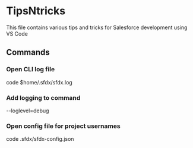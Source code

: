 # TipsNtricks

This file contains various tips and tricks for Salesforce development using VS Code

## Commands

### Open CLI log file
code $home/.sfdx/sfdx.log

### Add logging to command
--loglevel=debug

### Open config file for project usernames
code .sfdx/sfdx-config.json
